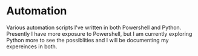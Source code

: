 # Automation
 Various automation scripts I've written in both Powershell and Python. Presently I have more exposure to Powershell, but I am currently exploring Python more to see the possiblities and I will be documenting my expereinces in both.
